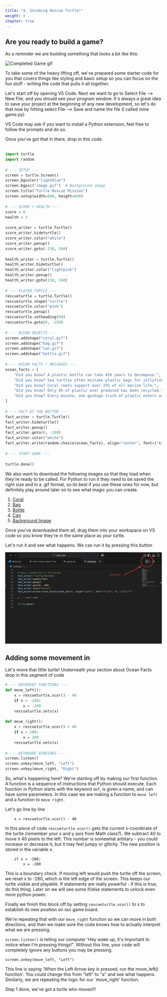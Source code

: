 ```yaml
---
title: "4. Incoming Rescue Turtle!"
weight: 4
chapter: true
---
```


## Are you ready to build a game?

As a reminder we are building something that looks a bit like this:

![Completed Game gif](images/game.gif)

To take some of the heavy lifting off, we've prepared some starter code for you that covers things like styling and basic setup so you can focus on the fun stuff - writing the code that pulls it all together.

Let's start off by opening VS Code. Next we want to go to Select File –> New File, and you should see your program window. It's always a great idea to save your project at the beginning of any new development, so let's do that now by hitting select File –> Save and name the file (I called mine game.py)

VS Code may ask if you want to install a Python extension, feel free to follow the prompts and do so.

Once you've got that in there, drop in this code.

```python

import turtle
import random

# --- SETUP ---
screen = turtle.Screen()
screen.bgcolor("lightblue")
screen.bgpic("image.gif")  # Background image
screen.title("Turtle Rescue Mission")
screen.setup(width=600, height=600)

# --- SCORE + HEALTH ---
score = 0
health = 3

score_writer = turtle.Turtle()
score_writer.hideturtle()
score_writer.color("white")
score_writer.penup()
score_writer.goto(-250, 260)

health_writer = turtle.Turtle()
health_writer.hideturtle()
health_writer.color("lightpink")
health_writer.penup()
health_writer.goto(150, 260)

# --- PLAYER TURTLE ---
rescueturtle = turtle.Turtle()
rescueturtle.shape("turtle")
rescueturtle.color("pink")
rescueturtle.penup()
rescueturtle.setheading(90)
rescueturtle.goto(0, -250)

# --- OCEAN OBJECTS ---
screen.addshape("coral.gif")
screen.addshape("bag.gif")
screen.addshape("can.gif")
screen.addshape("bottle.gif")

# --- OCEAN FACTS / MESSAGES ---
ocean_facts = [
    "Did you know? A plastic bottle can take 450 years to decompose.",
    "Did you know? Sea turtles often mistake plastic bags for jellyfish!",
    "Did you know? Coral reefs support over 25% of all marine life.",
    "Did you know? Only 9% of plastic ever produced has been recycled.",
    "Did you know? Every minute, one garbage truck of plastic enters our oceans.",
]

# --- FACT AT THE BOTTOM ---
fact_writer = turtle.Turtle()
fact_writer.hideturtle()
fact_writer.penup()
fact_writer.goto(0, -280)
fact_writer.color("white")
fact_writer.write(random.choice(ocean_facts), align="center", font=("Arial", 12, "italic"))

# --- START GAME ---

turtle.done()

```

We also want to download the following images so that they load when they're ready to be called. For Python to run it they need to be saved the right size and in a .gif format, so its best if you use these ones for now, but definitely play around later on to see what magic you can create.

1. [Coral](https://drive.google.com/file/d/1z3kMF-LzcYn-v_0o5EYVEvXELZDOHFu-/view?usp=sharing)
2. [Bag](https://drive.google.com/file/d/1XYkHb_R3bm3hxdnpTLozAffMExZqXVpo/view?usp=sharing)
3. [Bottle](https://drive.google.com/file/d/1cD8mdzK_nOrqOFJnqkP84JLOg4rrFtWx/view?usp=sharing)
4. [Can](https://drive.google.com/file/d/1M9vd1_bqZ7RZHUaMQMpr8eQDrVxBGoHh/view?usp=sharing)
5. [Background Image](https://drive.google.com/file/d/1lwwlrI5dgDCeT68EUN99Jv6QQdBtXxbX/view?usp=sharing)

Once you've downloaded them all, drag them into your workspace on VS code so you know they're in the same place as your turtle.

Let's run it and see what happens. We can run it by pressing this button

![Run button in VS Code](images/run_button.png)

## Adding some movement in

Let's move that little turtle! Underneath your section about Ocean Facts drop in this segment of code

```python 
# --- MOVEMENT FUNCTIONS ---
def move_left():
    x = rescueturtle.xcor() - 40
    if x < -280:
        x = -280
    rescueturtle.setx(x)

def move_right():
    x = rescueturtle.xcor() + 40
    if x > 280:
        x = 280
    rescueturtle.setx(x)

# --- KEYBOARD BINDINGS ---
screen.listen()
screen.onkey(move_left, "Left")
screen.onkey(move_right, "Right")
```

So, what's happening here? We're starting off by making our first function. A function is a sequence of instructions that Python should execute. Each function in Python starts with the keyword `def`, is given a name, and can have some parameters. In this case we are making a function to `move left` and a function to `move right`. 

Let's go line by line
```
    x = rescueturtle.xcor() - 40
```

In this piece of code `rescueturtle.xcor()` gets the current x-coordinate of the turtle (remember your x and y axis from Math class?). We subtract 40 to move it 40 pixels to the left. This number is somewhat arbitary - you could increase or decrease it, but it may feel jumpy or glitchy. The new position is stored in the variable x.

```
    if x < -280:
        x = -280
```

This is a boundary check. If moving left would push the turtle off the screen, we reset x to -280, which is the left edge of the screen. This keeps our turtle visible and playable. If statements are really powerful - if this is true, do this thing. Later on we will see some if/else statements to unlock even more python power.

Finally we finish this block off by setting `rescueturtle.xcor()` to x to establish its new position on our game board.

We're repeating that with our `move_right` function so we can move in both directions, and then we make sure the code knows how to actually interpret what we are pressing. 

`screen.listen()` is telling our computer 'Hey wake up, it's important to notice when I'm pressing things!". Without this line, your code will completely ignore any buttons you may be pressing.

```
screen.onkey(move_left, "Left")
```

This line is saying 'When the Left Arrow key is pressed, run the move_left() function'. You could change this from "left" to "a" and see what happens. Similarly, we are repeating the logic for our `move_right' function.

Step 1 done, we've got a turtle who moves!!!